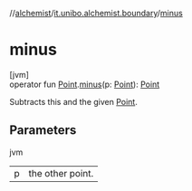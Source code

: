 //[alchemist](../../index.md)/[it.unibo.alchemist.boundary](index.md)/[minus](minus.md)

# minus

[jvm]\
operator fun [Point](https://docs.oracle.com/javase/8/docs/api/java/awt/Point.html).[minus](minus.md)(p: [Point](https://docs.oracle.com/javase/8/docs/api/java/awt/Point.html)): [Point](https://docs.oracle.com/javase/8/docs/api/java/awt/Point.html)

Subtracts this and the given [Point](https://docs.oracle.com/javase/8/docs/api/java/awt/Point.html).

## Parameters

jvm

| | |
|---|---|
| p | the other point. |
